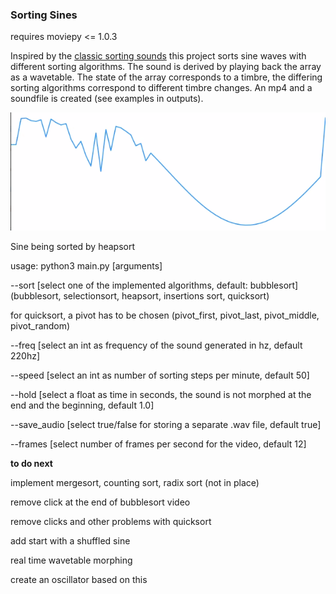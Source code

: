 ### Sorting Sines

requires moviepy <= 1.0.3

Inspired by the [classic sorting sounds](https://www.youtube.com/watch?v=kPRA0W1kECg) this project sorts sine waves with different sorting algorithms.  The sound is derived by playing back the array as a wavetable. The state of the array corresponds to a timbre, the differing sorting algorithms correspond to different timbre changes. An mp4 and a soundfile is created (see examples in outputs).

![Text](heapsort.png)

Sine being sorted by heapsort

usage: python3 main.py \[arguments\]

--sort \[select one of the implemented algorithms, default: bubblesort\] (bubblesort, selectionsort, heapsort, insertions sort, quicksort)

for quicksort, a pivot has to be chosen (pivot_first, pivot_last, pivot_middle, pivot_random)

--freq \[select an int as frequency of the sound generated in hz, default 220hz\] 

--speed \[select an int as number of sorting steps per minute, default 50\]  

--hold \[select a float as time in seconds, the sound is not morphed at the end and the beginning, default 1.0\] 

--save_audio \[select true/false for storing a separate .wav file, default true\] 

--frames \[select number of frames per second for the video, default 12\] 
 
 
 
 
 
**to do next** 

implement mergesort, counting sort, radix sort (not in place)

remove click at the end of bubblesort video 

remove clicks and other problems with quicksort

add start with a shuffled sine 

real time wavetable morphing 

create an oscillator based on this 
